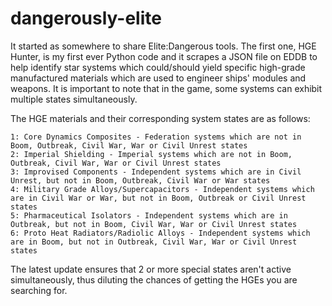 # dangerously-elite
It started as somewhere to share Elite:Dangerous tools. 
The first one, HGE Hunter, is my first ever Python code and it scrapes a JSON file on EDDB to help identify star systems which could/should yield specific high-grade manufactured materials which are used to engineer ships' modules and weapons. It is important to note that in the game, some systems can exhibit multiple states simultaneously.

The HGE materials and their corresponding system states are as follows:
```
1: Core Dynamics Composites - Federation systems which are not in Boom, Outbreak, Civil War, War or Civil Unrest states
2: Imperial Shielding - Imperial systems which are not in Boom, Outbreak, Civil War, War or Civil Unrest states
3: Improvised Components - Independent systems which are in Civil Unrest, but not in Boom, Outbreak, Civil War or War states
4: Military Grade Alloys/Supercapacitors - Independent systems which are in Civil War or War, but not in Boom, Outbreak or Civil Unrest states
5: Pharmaceutical Isolators - Independent systems which are in Outbreak, but not in Boom, Civil War, War or Civil Unrest states
6: Proto Heat Radiators/Radiolic Alloys - Independent systems which are in Boom, but not in Outbreak, Civil War, War or Civil Unrest states
```
The latest update ensures that 2 or more special states aren't active simultaneously, thus diluting the chances of getting the HGEs you are searching for.
